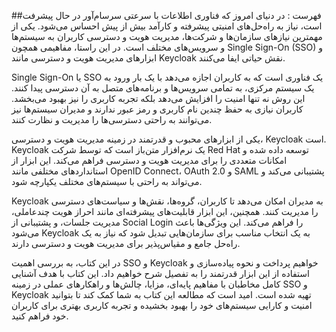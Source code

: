 ##فهرست : 
در دنیای امروز که فناوری اطلاعات با سرعتی سرسام‌آور در حال پیشرفت است، نیاز به راه‌حل‌های امنیتی پیشرفته و کارآمد بیش از پیش احساس می‌شود. یکی از مهمترین نیازهای سازمان‌ها و شرکت‌ها، مدیریت هویت و دسترسی کاربران به سیستم‌ها و سرویس‌های مختلف است. در این راستا، مفاهیمی همچون Single Sign-On (SSO) و ابزارهای مدیریت هویت و دسترسی مانند Keycloak نقش حیاتی ایفا می‌کنند.

Single Sign-On یا SSO یک فناوری است که به کاربران اجازه می‌دهد با یک بار ورود به یک سیستم مرکزی، به تمامی سرویس‌ها و برنامه‌های متصل به آن دسترسی پیدا کنند. این روش نه تنها امنیت را افزایش می‌دهد بلکه تجربه کاربری را نیز بهبود می‌بخشد. کاربران نیازی به حفظ چندین نام کاربری و رمز عبور ندارند و مدیران سیستم‌ها نیز می‌توانند به راحتی دسترسی‌ها را مدیریت و نظارت کنند.

یکی از ابزارهای محبوب و قدرتمند در زمینه مدیریت هویت و دسترسی، Keycloak است. Keycloak یک نرم‌افزار متن‌باز است که توسط شرکت Red Hat توسعه داده شده و امکانات متعددی را برای مدیریت هویت و دسترسی فراهم می‌کند. این ابزار از استانداردهای مختلفی مانند OpenID Connect، OAuth 2.0 و SAML پشتیبانی می‌کند و می‌تواند به راحتی با سیستم‌های مختلف یکپارچه شود.

Keycloak به مدیران امکان می‌دهد تا کاربران، گروه‌ها، نقش‌ها و سیاست‌های دسترسی را مدیریت کنند. همچنین، این ابزار قابلیت‌های پیشرفته‌ای مانند احراز هویت چندعاملی، مدیریت جلسات، و پشتیبانی از Social Login را فراهم می‌کند. این ویژگی‌ها باعث می‌شود Keycloak به یک انتخاب مناسب برای سازمان‌هایی تبدیل شود که نیاز به یک راه‌حل جامع و مقیاس‌پذیر برای مدیریت هویت و دسترسی دارند.

در این کتاب، به بررسی اهمیت SSO و Keycloak خواهیم پرداخت و نحوه پیاده‌سازی و استفاده از این ابزار قدرتمند را به تفصیل شرح خواهیم داد. این کتاب با هدف آشنایی کامل مخاطبان با مفاهیم پایه‌ای، مزایا، چالش‌ها و راهکارهای عملی در زمینه SSO و Keycloak تهیه شده است. امید است که مطالعه این کتاب به شما کمک کند تا بتوانید امنیت و کارایی سیستم‌های خود را بهبود بخشیده و تجربه کاربری بهتری برای کاربران خود فراهم کنید.

